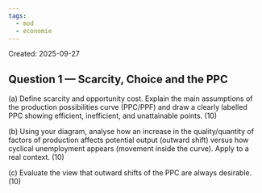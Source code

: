 ```yaml
---
tags:
  - mod
  - economie
---
```

Created: 2025-09-27

## **Question 1** — Scarcity, Choice and the PPC
(a) Define scarcity and opportunity cost. Explain the main assumptions of the production
possibilities curve (PPC/PPF) and draw a clearly labelled PPC showing efficient, inefficient, and
unattainable points. (10)



(b) Using your diagram, analyse how an increase in the quality/quantity of factors of production
affects potential output (outward shift) versus how cyclical unemployment appears (movement
inside the curve). Apply to a real context. (10)



(c) Evaluate the view that outward shifts of the PPC are always desirable. (10)